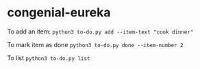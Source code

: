 # congenial-eureka

To add an item:
`python3 to-do.py add --item-text "cook dinner"`

To mark item as done
`python3 to-do.py done --item-number 2`

To list
`python3 to-do.py list`
